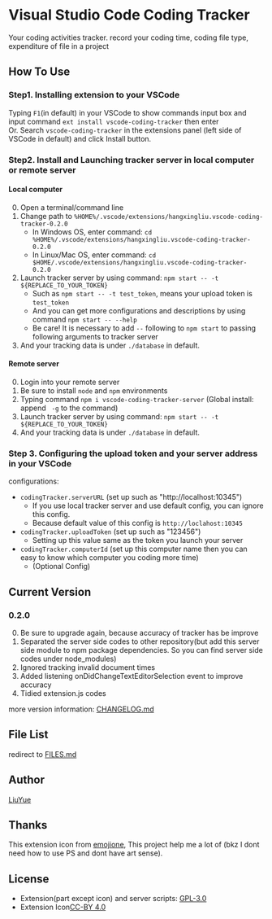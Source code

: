 # Visual Studio Code Coding Tracker

Your coding activities tracker. record your coding time, 
coding file type, expenditure of file in a project   

## How To Use

### Step1. Installing extension to your VSCode

Typing `F1`(in default) in your VSCode to show commands input box and
input command `ext install vscode-coding-tracker` then enter   
Or. Search `vscode-coding-tracker` in the extensions panel (left side of VSCode in default)
and click Install button.

### Step2. Install and Launching tracker server in local computer or remote server

#### Local computer

0. Open a terminal/command line
1. Change path to `%HOME%/.vscode/extensions/hangxingliu.vscode-coding-tracker-0.2.0`
	- In Windows OS, enter command: `cd %HOME%/.vscode/extensions/hangxingliu.vscode-coding-tracker-0.2.0`
	- In Linux/Mac OS, enter command: `cd $HOME/.vscode/extensions/hangxingliu.vscode-coding-tracker-0.2.0`
2. Launch tracker server by using command: `npm start -- -t ${REPLACE_TO_YOUR_TOKEN}`
	- Such as `npm start -- -t test_token`, means your upload token is `test_token`
	- And you can get more configurations and descriptions by using command `npm start -- --help`
	- Be care! It is necessary to add `--` following to `npm start` to passing following arguments to tracker server
3. And your tracking data is under `./database` in default.

#### Remote server

0. Login into your remote server
1. Be sure to install `node` and `npm` environments
2. Typing command `npm i vscode-coding-tracker-server` (Global install: append ` -g` to the command)
3. Launch tracker server by using command: `npm start -- -t ${REPLACE_TO_YOUR_TOKEN}`
4. And your tracking data is under `./database` in default.

### Step 3. Configuring the upload token and your server address in your VSCode

configurations:

- `codingTracker.serverURL` (set up such as "http://localhost:10345")
	- If you use local tracker server and use default config, you can ignore this config.
	- Because default value of this config is `http://loclahost:10345` 
- `codingTracker.uploadToken` (set up such as "123456")
	- Setting up this value same as the token you launch your server
- `codingTracker.computerId` (set up this computer name then you can easy to know which computer you coding more time)
	- (Optional Config)

## Current Version

### 0.2.0

0. Be sure to upgrade again, because accuracy of tracker has be improve
1. Separated the server side codes to other repository(but add this server side module to npm package dependencies.
So you can find server side codes under node_modules)
2. Ignored tracking invalid document times
3. Added listening onDidChangeTextEditorSelection event to improve accuracy
4. Tidied extension.js codes

more version information: [CHANGELOG.md](CHANGELOG.md)

## File List

redirect to [FILES.md](FILES.md)

## Author

[LiuYue](https://github.com/hangxingliu)

## Thanks

This extension icon from [emojione](http://emojione.com/), This project help me a lot of (bkz I dont need how to use PS and dont have art sense).

## License

- Extension(part except icon) and server scripts: [GPL-3.0](LICENSE)
- Extension Icon[CC-BY 4.0](http://emojione.com/licensing/)